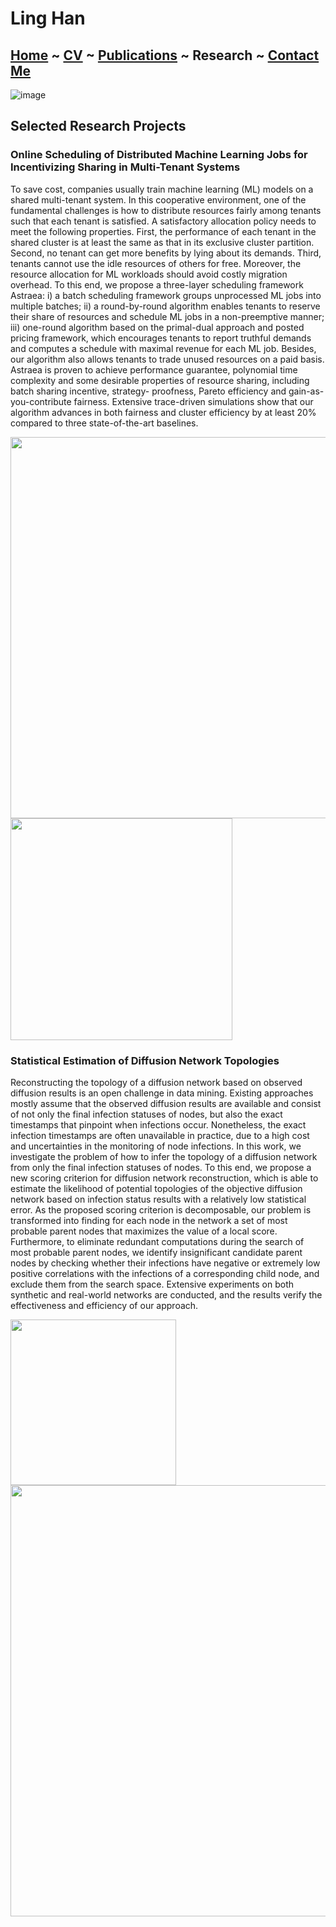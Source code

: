 # Ling Han
## [Home](https://www.linghan.me/)  ~  [CV](https://www.linghan.me/CV)  ~   [Publications](https://www.linghan.me/publications)  ~  Research  ~   [Contact Me](https://www.linghan.me/CM)

![image](https://media.licdn.com/dms/image/D4E16AQE1yfMF2smlXQ/profile-displaybackgroundimage-shrink_200_800/0/1675223891394?e=2147483647&v=beta&t=tLcv_ZBtOCTg1dWgEMtLO69RGPGF7ZGLJw6d7HZlYfk)

## Selected Research Projects

### Online Scheduling of Distributed Machine Learning Jobs for Incentivizing Sharing in Multi-Tenant Systems

To save cost, companies usually train machine learning (ML) models on a shared multi-tenant system. In this cooperative environment, one of the fundamental challenges is how to distribute resources fairly among tenants such that each tenant is satisfied. A satisfactory allocation policy needs to meet the following properties. First, the performance of each tenant in the shared cluster is at least the same as that in its exclusive cluster partition. Second, no tenant can get more benefits by lying about its demands. Third, tenants cannot use the idle resources of others for free. Moreover, the resource allocation for ML workloads should avoid costly migration overhead. To this end, we propose a three-layer scheduling framework Astraea: i) a batch scheduling framework groups unprocessed ML jobs into multiple batches; ii) a round-by-round algorithm enables tenants to reserve their share of resources and schedule ML jobs in a non-preemptive manner; iii) one-round algorithm based on the primal-dual approach and posted pricing framework, which encourages tenants to report truthful demands and computes a schedule with maximal revenue for each ML job. Besides, our algorithm also allows tenants to trade unused resources on a paid basis. Astraea is proven to achieve performance guarantee, polynomial time complexity and some desirable properties of resource sharing, including batch sharing incentive, strategy- proofness, Pareto efficiency and gain-as-you-contribute fairness. Extensive trace-driven simulations show that our algorithm advances in both fairness and cluster efficiency by at least 20% compared to three state-of-the-art baselines. <br>

<img src="https://s2.loli.net/2023/04/23/CUx9pVfG4dqnlsi.png" width='610px'><img src="https://s2.loli.net/2023/04/23/fpAEHm6DCsdglcx.png" width='355px'> 

### Statistical Estimation of Diffusion Network Topologies

Reconstructing the topology of a diffusion network based on observed diffusion results is an open challenge in data mining. Existing approaches mostly assume that the observed diffusion results are available and consist of not only the final infection statuses of nodes, but also the exact timestamps that pinpoint when infections occur. Nonetheless, the exact infection timestamps are often unavailable in practice, due to a high cost and uncertainties in the monitoring of node infections. In this work, we investigate the problem of how to infer the topology of a diffusion network from only the final infection statuses of nodes. To this end, we propose a new scoring criterion for diffusion network reconstruction, which is able to estimate the likelihood of potential topologies of the objective diffusion network based on infection status results with a relatively low statistical error. As the proposed scoring criterion is decomposable, our problem is transformed into finding for each node in the network a set of most probable parent nodes that maximizes the value of a local score. Furthermore, to eliminate redundant computations during the search of most probable parent nodes, we identify insignificant candidate parent nodes by checking whether their infections have negative or extremely low positive correlations with the infections of a corresponding child node, and exclude them from the search space. Extensive experiments on both synthetic and real-world networks are conducted, and the results verify the effectiveness and efficiency of our approach.

<img src="https://s2.loli.net/2023/04/23/1gDGJlsqe93vEC8.png" width='265px'> <img src="https://s2.loli.net/2023/04/23/xQydWVA1wfkBrZn.png" width='690px'>

